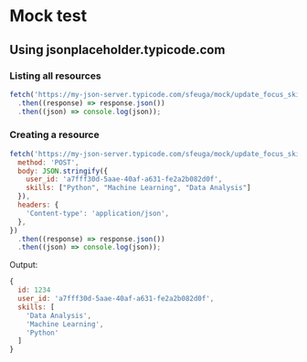 # Mock test

## Using jsonplaceholder.typicode.com

### Listing all resources

```javascript
fetch('https://my-json-server.typicode.com/sfeuga/mock/update_focus_skills')
  .then((response) => response.json())
  .then((json) => console.log(json));
```

### Creating a resource

```javascript
fetch('https://my-json-server.typicode.com/sfeuga/mock/update_focus_skills', {
  method: 'POST',
  body: JSON.stringify({
    user_id: 'a7fff30d-5aae-40af-a631-fe2a2b082d0f',
    skills: ["Python", "Machine Learning", "Data Analysis"]
  }),
  headers: {
    'Content-type': 'application/json',
  },
})
  .then((response) => response.json())
  .then((json) => console.log(json));
```

Output:

```javascript
{
  id: 1234
  user_id: 'a7fff30d-5aae-40af-a631-fe2a2b082d0f',
  skills: [
    'Data Analysis',
    'Machine Learning',
    'Python'
  ]
}
```
